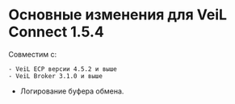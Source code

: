 # Основные изменения для VeiL Connect 1.5.4

Совместим с:

    - VeiL ECP версии 4.5.2 и выше
    - VeiL Broker 3.1.0 и выше
    
- Логирование буфера обмена.
